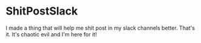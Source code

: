 # ShitPostSlack
I made a thing that will help me shit post in my slack channels better.
That's it. It's chaotic evil and I'm here for it!
